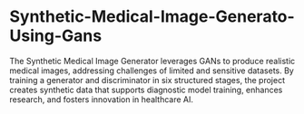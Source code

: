 # Synthetic-Medical-Image-Generato-Using-Gans
The Synthetic Medical Image Generator leverages GANs to produce realistic medical images, addressing challenges of limited and sensitive datasets. By training a generator and discriminator in six structured stages, the project creates synthetic data that supports diagnostic model training, enhances research, and fosters innovation in healthcare AI.
